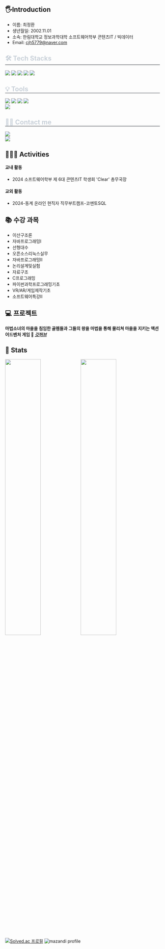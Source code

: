 ## 🖐️Introduction
- 이름: 최정환
- 생년월일: 2002.11.01
- 소속: 한림대학교 정보과학대학 소프트웨어학부 콘텐츠IT / 빅데이터
- Email: cjh5779@naver.com

<div style="text-align: left;">
  <h2 style="border-bottom: 1px solid #21262d; color: #c9d1d9;">🛠️ Tech Stacks</h2>
  <div style="margin; text-align: left;" "text-align: left;">
    <img src="https://img.shields.io/badge/C-A8B9CC?style=flat-square&logo=C&logoColor=white">
    <img src="https://img.shields.io/badge/Java-007396?style=flat-square&logo=Java&logoColor=white">
    <img src="https://img.shields.io/badge/html5-E34F26?style=for-the-square&logo=html5&logoColor=white">
    <img src="https://img.shields.io/badge/css-1572B6?style=for-the-square&logo=css3&logoColor=white">
    <img src="https://img.shields.io/badge/react-61DAFB?style=for-the-square&logo=react&logoColor=black">
    
  </div>
</div>

<div style="text-align: left;">
   <h2 style="border-bottom: 1px solid #21262d; color: #c9d1d9;">💡 Tools</h2>
    <div style="text-align: left;">
        <img src="https://img.shields.io/badge/Git-F05032?style=flat-square&logo=Git&logoColor=white">
        <img src="https://img.shields.io/badge/Github-181717?style=flat-square&logo=Github&logoColor=white">
        <img src="https://img.shields.io/badge/Unity-100000?style=for-the-square&logo=unity&logoColor=white">
        <img src="https://img.shields.io/badge/VSCode-2C2C32?style=flat-square&logo=visual-studio-code&logoColor=22ABF3"><br>
        <img src="https://img.shields.io/badge/Notion-000000?style=flat-square&logo=Notion&logoColor=white">
    </div>
</div>

<div style="text-align: left;">
    <h2 style="border-bottom: 1px solid #21262d; color: #c9d1d9;">🧑‍💻 Contact me</h2>
    <div style="text-align: left;">
        <a href=mailto:choijh5779@gmail.com>
            <img src="https://img.shields.io/badge/Gmail-EA4335?style=plastic&logo=Gmail&logoColor=white&link=mailto:choijh5779@gmail.com">
        </a>
    </div>
<div style="text-align: left;">
        <a href="https://hits.seeyoufarm.com">
            <img src="https://hits.seeyoufarm.com/api/count/incr/badge.svg?url=https%3A%2F%2Fgithub.com%2Fcjh5779%2F&count_bg=%23000000&title_bg=%23000000&icon=github.svg&icon_color=%23FFFFFF&title=GitHub&edge_flat=false" />
        </a>
    </div>
</div>

<h2 style="text-align: left;">🏃‍♂️‍➡️ Activities </h2>
<div>
    <h4>교내 활동</h4>
      <ul>
          <li>2024 소프트웨어학부 제 6대 콘텐츠IT 학생회 'Clear' 총무국장</li>
      </ul>
    <h4>교외 활동</h4>
      <ul>
        <li>2024-동계 온라인 현직자 직무부트캠프-코멘토SQL</li>
      </ul>
</div>

## 📚 수강 과목
- 이산구조론 <br>
- 자바프로그래밍I <br>
- 선형대수 <br>
- 오픈소스리눅스실무 <br>
- 자바프로그래밍II <br>
- 논리설계및실험 <br>
- 자료구조 <br>
- C프로그래밍 <br>
- 파이썬과학프로그래밍기초 <br>
- VR/AR/게임제작기초 <br>
- 소프트웨어특강II <br>

## 💻 프로젝트

**마법소녀의 마을을 침임한 골렘들과 그들의 왕을 마법을 통해 물리쳐 마을을 지키는 액션 어드벤처 게임 🔎 _[깃허브](https://github.com/ccchaeng/Basic-Of-VRAR-Game-Production.git)_**



## 🏅 Stats
<div align="left">
  <img src="https://github-readme-stats.vercel.app/api?username=cjh5779&bg_color=30,91eae4,86A8E7&title_color=ffffff&text_color=ffffff&cache_seconds=86400" width="48%" />
  <img src="https://github-readme-stats.vercel.app/api/top-langs/?username=cjh5779&layout=compact&bg_color=30,91eae4,86A8E7&title_color=ffffff&text_color=ffffff&cache_seconds=86400" width="48%" />
</div>


[![Solved.ac 프로필](http://mazassumnida.wtf/api/v2/generate_badge?boj=cjh5779)](https://solved.ac/cjh5779)
![mazandi profile](http://mazandi.herokuapp.com/api?handle=cjh5779&theme=cold)

